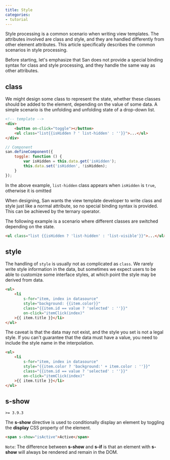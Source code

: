 ```yaml
---
title: Style
categories:
- tutorial
---
```


Style processing is a common scenario when writing view templates. The attributes involved are class and style, and they are handled differently from other element attributes. This article specifically describes the common scenarios in style processing.

Before starting, let's emphasize that San does not provide a special binding syntax for class and style processing, and they handle the same way as other attributes.

class
------

We might design some class to represent the state, whether these classes should be added to the element, depending on the value of some data. A simple scenario is the unfolding and unfolding state of a drop-down list.

```html
<!-- template -->
<div>
    <button on-click="toggle"></button>
    <ul class="list{{isHidden ? ' list-hidden' : ''}}">...</ul>
</div>
```

```javascript
// Component
san.defineComponent({
    toggle: function () {
        var isHidden = this.data.get('isHidden');
        this.data.set('isHidden', !isHidden);
    }
});
```

In the above example, `list-hidden` class appears when `isHidden` is `true`, otherwise it is omitted

When designing, San wants the view template developer to write class and style just like a normal attribute, so no special binding syntax is provided. This can be achieved by the ternary operator.

The following example is a scenario where different classes are switched depending on the state.


```html
<ul class="list {{isHidden ? 'list-hidden' : 'list-visible'}}">...</ul>
```

style
-----

The handling of `style` is usually not as complicated as `class`. We rarely write style information in the data, but sometimes we expect users to be able to customize some interface styles, at which point the style may be derived from data.

```html
<ul>
    <li
        s-for="item, index in datasource"
        style="background: {{item.color}}"
        class="{{item.id == value ? 'selected' : ''}}"
        on-click="itemClick(index)"
    >{{ item.title }}</li>
</ul>
```

The caveat is that the data may not exist, and the style you set is not a legal style. If you can't guarantee that the data must have a value, you need to include the style name in the interpolation.

```html
<ul>
    <li
        s-for="item, index in datasource"
        style="{{item.color ? 'background:' + item.color : ''}}"
        class="{{item.id == value ? 'selected' : ''}}"
        on-click="itemClick(index)"
    >{{ item.title }}</li>
</ul>
```

s-show
-----

`>= 3.9.3`

The **s-show** directive is used to conditionally display an element by toggling the **display** CSS property of the element.

```html
<span s-show="isActive">Active</span>
```

`Note`: The difference between **s-show** and **s-if** is that an element with **s-show** will always be rendered and remain in the DOM.
